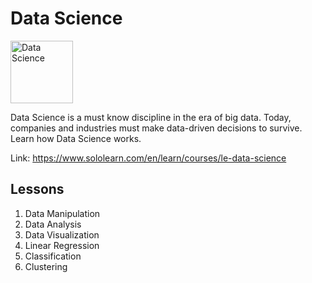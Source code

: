 # Data Science

<img src="https://lecontent.sololearn.com/material-images/00000445000004454504000045040000_data%20science.png" alt="Data Science" width="100px" height="auto" align-items="center">

Data Science is a must know discipline in the era of big data. Today, companies and industries must make data-driven decisions to survive. Learn how Data Science works.

Link: https://www.sololearn.com/en/learn/courses/le-data-science

## Lessons

1. Data Manipulation
2. Data Analysis
3. Data Visualization
4. Linear Regression
5. Classification
6. Clustering